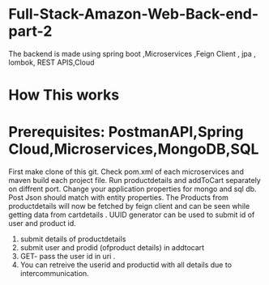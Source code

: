 # Full-Stack-Amazon-Web-Back-end-part-2
The backend is made using spring boot ,Microservices ,Feign Client , jpa , lombok, REST APIS,Cloud
# How This works
# Prerequisites: PostmanAPI,Spring Cloud,Microservices,MongoDB,SQL
First make clone of this git. 
Check pom.xml of each microservices and maven build each project file.
Run productdetails and addToCart separately on diffrent port.
Change your application properties for mongo and sql db.
Post Json should match with entity properties.
The Products from productdetails will now be fetched by feign client  and can be seen while getting data from cartdetails .
UUID generator can be used to submit id of user and product id. 

1. submit details of productdetails
2. submit user and prodid (ofproduct details) in addtocart
3. GET- pass the user id in uri .
4. You can retreive the userid and productid with all details due to intercommunication.
